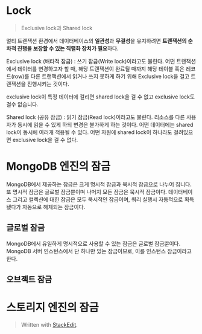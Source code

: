 # Lock

>Exclusive lock과 Shared lock

멀티 트랜잭션 환경에서 데이터베이스의  **일관성**과  **무결성**을 유지하려면  **트랜잭션의 순차적 진행을 보장할 수 있는 직렬화 장치가 필요**하다.

Exclusive lock (배타적 잠금)
: 쓰기 잠금(Write lock)이라고도 불린다. 
어떤 트랜잭션에서 데이터를 변경하고자 할 때, 해당 트랜잭션이 완료될 때까지 해당 테이블 혹은 레코드(row)를 다른 트랜잭션에서 읽거나 쓰지 못하게 하기 위해 Exclusive lock을 걸고 트랜잭션을 진행시키는 것이다.

exclusive lock이 특정 데이터에 걸리면 shared lock을 걸 수 없고 exclusive lock도 걸수 없습니다.

Shared lock (공유 잠금)
: 읽기 잠금(Read lock)이라고도 불린다. 
리소스를 다른 사용자가 동시에 읽을 수 있게 하되 변경은 불가하게 하는 것이다.
어떤 데이터에는 shared lock이 동시에 여러개 적용될 수 있다.
어떤 자원에 shared lock이 하나라도 걸려있으면 exclusive lock을 걸 수 없다.



# MongoDB 엔진의 잠금

MongoDB에서 제공하는 잠금은 크게 명시적 잠금과 묵시적 잠금으로 나누어 집니다. 또 명시적 잠금은 글로벌 잠금뿐이며 나머지 모든 잠금은 묵시적 잠금이다.  데이터베이스 그리고 컬렉션에 대한 잠금은 모두 묵시적인 잠금이며, 쿼리 실행시 자동적으로 획득됐다가 자동으로 해제되는 잠금이다. 

## 글로벌 잠금

MongoDB에서 유일하게 명시적으로 사용할 수 있는 잠금은 글로벌 잠금뿐이다. MongoDB 서버 인스턴스에서 단 하나만 있는 잠금이므로, 이를 인스턴스 잠금이라고 한다.  

## 오브젝트 잠금

# 스토리지 엔진의 잠금


> Written with [StackEdit](https://stackedit.io/).
<!--stackedit_data:
eyJoaXN0b3J5IjpbLTI1NjI3Nzc3MywxODY0OTM2NjkzLC02OT
Q1MzkzMTksMTUyMjk2MTExNl19
-->